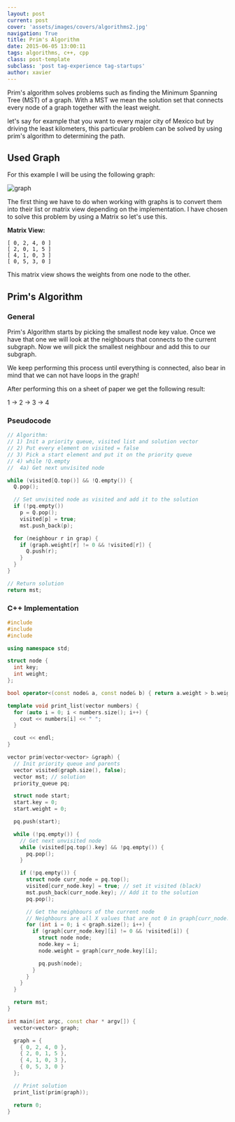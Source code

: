 ```yaml
---
layout: post
current: post
cover: 'assets/images/covers/algorithms2.jpg'
navigation: True
title: Prim's Algorithm
date: 2015-06-05 13:00:11
tags: algorithms, c++, cpp
class: post-template
subclass: 'post tag-experience tag-startups'
author: xavier
---
```


Prim's algorithm solves problems such as finding the Minimum Spanning Tree (MST) of a graph. With a MST we mean the solution set that connects every node of a graph together with the least weight.

let's say for example that you want to every major city of Mexico but by driving the least kilometers, this particular problem can be solved by using prim's algorithm to determining the path.

## Used Graph

For this example I will be using the following graph:

![graph](https://lh3.googleusercontent.com/rJ0cLLLWpJVj7bjLpZJZQN6JnxKXD_5tHvY0pmhsCd4=s200 "graph.png")

The first thing we have to do when working with graphs is to convert them into their list or matrix view depending on the implementation. I have chosen to solve this problem by using a Matrix so let's use this.

**Matrix View:**

```
[ 0, 2, 4, 0 ]
[ 2, 0, 1, 5 ]
[ 4, 1, 0, 3 ]
[ 0, 5, 3, 0 ]
```

This matrix view shows the weights from one node to the other.

## Prim's Algorithm

### General

Prim's Algorithm starts by picking the smallest node key value. Once we have that one we will look at the neighbours that connects to the current subgraph. Now we will pick the smallest neighbour and add this to our subgraph.

We keep performing this process until everything is connected, also bear in mind that we can not have loops in the graph!

After performing this on a sheet of paper we get the following result:

1 -> 2 -> 3 -> 4

### Pseudocode

```cpp
// Algorithm:
// 1) Init a priority queue, visited list and solution vector
// 2) Put every element on visited = false
// 3) Pick a start element and put it on the priority queue
// 4) while !Q.empty
//  4a) Get next unvisited node

while (visited[Q.top()] && !Q.empty()) {
  Q.pop();

  // Set unvisited node as visited and add it to the solution
  if (!pq.empty())
    p = Q.pop();
    visited[p] = true;
    mst.push_back(p);

  for (neighbour r in grap) {
    if (graph.weight[r] != 0 && !visited[r]) {
      Q.push(r);
    }
  }
}

// Return solution
return mst;
```

### C++ Implementation

```cpp
#include
#include
#include

using namespace std;

struct node {
  int key;
  int weight;
};

bool operator<(const node& a, const node& b) { return a.weight > b.weight; }

template void print_list(vector numbers) {
  for (auto i = 0; i < numbers.size(); i++) {
    cout << numbers[i] << " ";
  }

  cout << endl;
}

vector prim(vector<vector> &graph) {
  // Init priority queue and parents
  vector visited(graph.size(), false);
  vector mst; // solution
  priority_queue pq;

  struct node start;
  start.key = 0;
  start.weight = 0;

  pq.push(start);

  while (!pq.empty()) {
    // Get next unvisited node
    while (visited[pq.top().key] && !pq.empty()) {
      pq.pop();
    }

    if (!pq.empty()) {
      struct node curr_node = pq.top();
      visited[curr_node.key] = true; // set it visited (black)
      mst.push_back(curr_node.key); // Add it to the solution
      pq.pop();

      // Get the neighbours of the current node
      // Neighbours are all X values that are not 0 in graph[curr_node.key][X] and not visited
      for (int i = 0; i < graph.size(); i++) {
        if (graph[curr_node.key][i] != 0 && !visited[i]) {
          struct node node;
          node.key = i;
          node.weight = graph[curr_node.key][i];

          pq.push(node);
        }
      }
    }
  }

  return mst;
}

int main(int argc, const char * argv[]) {
  vector<vector> graph;

  graph = {
    { 0, 2, 4, 0 },
    { 2, 0, 1, 5 },
    { 4, 1, 0, 3 },
    { 0, 5, 3, 0 }
  };

  // Print solution
  print_list(prim(graph));

  return 0;
}
```
